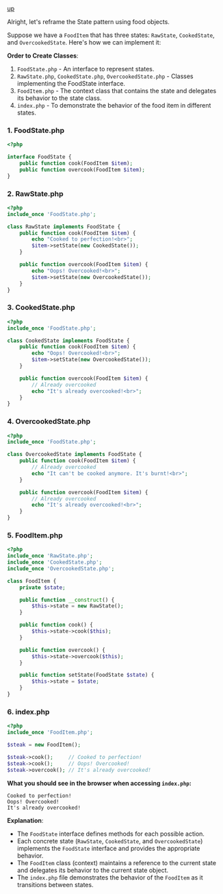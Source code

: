 [up](../README.md)

Alright, let's reframe the State pattern using food objects. 

Suppose we have a `FoodItem` that has three states: `RawState`, `CookedState`, and `OvercookedState`. Here's how we can implement it:

**Order to Create Classes**:
1. `FoodState.php` - An interface to represent states.
2. `RawState.php`, `CookedState.php`, `OvercookedState.php` - Classes implementing the FoodState interface.
3. `FoodItem.php` - The context class that contains the state and delegates its behavior to the state class.
4. `index.php` - To demonstrate the behavior of the food item in different states.

### 1. FoodState.php
```php
<?php

interface FoodState {
    public function cook(FoodItem $item);
    public function overcook(FoodItem $item);
}
```

### 2. RawState.php
```php
<?php
include_once 'FoodState.php';

class RawState implements FoodState {
    public function cook(FoodItem $item) {
        echo "Cooked to perfection!<br>";
        $item->setState(new CookedState());
    }

    public function overcook(FoodItem $item) {
        echo "Oops! Overcooked!<br>";
        $item->setState(new OvercookedState());
    }
}
```

### 3. CookedState.php
```php
<?php
include_once 'FoodState.php';

class CookedState implements FoodState {
    public function cook(FoodItem $item) {
        echo "Oops! Overcooked!<br>";
        $item->setState(new OvercookedState());
    }

    public function overcook(FoodItem $item) {
        // Already overcooked
        echo "It's already overcooked!<br>";
    }
}
```

### 4. OvercookedState.php
```php
<?php
include_once 'FoodState.php';

class OvercookedState implements FoodState {
    public function cook(FoodItem $item) {
        // Already overcooked
        echo "It can't be cooked anymore. It's burnt!<br>";
    }

    public function overcook(FoodItem $item) {
        // Already overcooked
        echo "It's already overcooked!<br>";
    }
}
```

### 5. FoodItem.php
```php
<?php
include_once 'RawState.php';
include_once 'CookedState.php';
include_once 'OvercookedState.php';

class FoodItem {
    private $state;

    public function __construct() {
        $this->state = new RawState();
    }

    public function cook() {
        $this->state->cook($this);
    }

    public function overcook() {
        $this->state->overcook($this);
    }

    public function setState(FoodState $state) {
        $this->state = $state;
    }
}
```

### 6. index.php
```php
<?php
include_once 'FoodItem.php';

$steak = new FoodItem();

$steak->cook();     // Cooked to perfection!
$steak->cook();     // Oops! Overcooked!
$steak->overcook(); // It's already overcooked!
```

**What you should see in the browser when accessing `index.php`:**
```
Cooked to perfection!
Oops! Overcooked!
It's already overcooked!
```

**Explanation**:
- The `FoodState` interface defines methods for each possible action.
- Each concrete state (`RawState`, `CookedState`, and `OvercookedState`) implements the `FoodState` interface and provides the appropriate behavior.
- The `FoodItem` class (context) maintains a reference to the current state and delegates its behavior to the current state object.
- The `index.php` file demonstrates the behavior of the `FoodItem` as it transitions between states.
